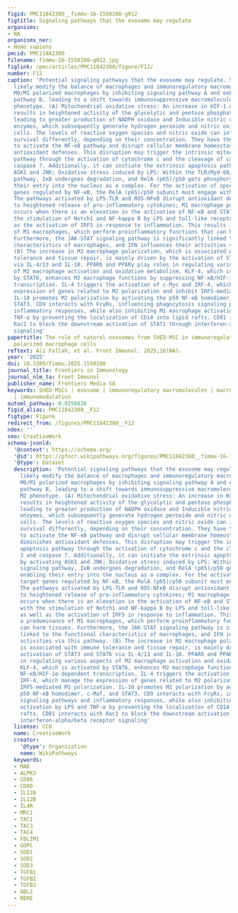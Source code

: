 ```yaml
---
figid: PMC11842380__fimmu-16-1550280-g012
figtitle: Signaling pathways that the exosome may regulate
organisms:
- NA
organisms_ner:
- Homo sapiens
pmcid: PMC11842380
filename: fimmu-16-1550280-g012.jpg
figlink: /pmc/articles/PMC11842380/figure/F12/
number: F12
caption: 'Potential signaling pathways that the exosome may regulate. SHED-MSC-EXOs
  likely modify the balance of macrophages and immunoregulatory macromolecules in
  M0/M1 polarized macrophages by inhibiting signaling pathway A and enhancing signaling
  pathway B, leading to a shift towards immunosuppressive macromolecules and the M2
  phenotype. (A) Mitochondrial oxidative stress: An increase in HIF-1 α expression
  results in heightened activity of the glycolytic and pentose phosphate pathways,
  leading to greater production of NADPH oxidase and Inducible nitric oxide synthase
  enzymes, which subsequently generate hydrogen peroxide and nitric oxide in these
  cells. The levels of reactive oxygen species and nitric oxide can influence cell
  survival differently, depending on their concentration. They have the potential
  to activate the NF-κB pathway and disrupt cellular membrane homeostasis, which diminishes
  antioxidant defenses. This disruption may trigger the intrinsic mitochondrial apoptosis
  pathway through the activation of cytochrome c and the cleavage of caspase 3 and
  caspase 7. Additionally, it can initiate the extrinsic apoptosis pathway by activating
  ASK1 and JNK; Oxidative stress induced by LPS: Within the TLR/Myd-88/NF-κB signaling
  pathway, IκB undergoes degradation, and RelA (p65)/p50 gets phosphorylated, enabling
  their entry into the nucleus as a complex. For the activation of specific target
  genes regulated by NF-κB, the RelA (p65)/p50 subunit must engage with CBP/p300.
  The pathways activated by LPS-TLR and ROS-NFκB disrupt antioxidant defenses, leading
  to heightened release of pro-inflammatory cytokines; M1 macrophage polarization
  occurs when there is an elevation in the activation of NF-κB and STAT1, along with
  the stimulation of Notch1 and NF-kappa B by LPS and toll-like receptors, as well
  as the activation of IRF5 in response to inflammation. This results in a predominance
  of M1 macrophages, which perform proinflammatory functions that can harm tissues.
  Furthermore, the JAK-STAT signaling pathway is significantly linked to the functional
  characteristics of macrophages, and IFN influences their activities via this pathway.
  (B) The increase in M2 macrophage polarization, which is associated with immune
  tolerance and tissue repair, is mainly driven by the activation of STAT3 and STAT6
  via IL-4/13 and IL-10. PPARδ and PPARγ play roles in regulating various aspects
  of M2 macrophage activation and oxidative metabolism. KLF-4, which is activated
  by STAT6, enhances M2 macrophage functions by suppressing NF-κB/HIF-1α-dependent
  transcription. IL-4 triggers the activation of c-Myc and IRF-4, which manage the
  expression of genes related to M2 polarization and inhibit IRF5-mediated M1 polarization.
  IL-10 promotes M2 polarization by activating the p50 NF-κB homodimer, c-Maf, and
  STAT3. CD9 interacts with FcγRs, influencing phagocytosis signaling pathways and
  inflammatory responses, while also inhibiting M1 macrophage activation by LPS and
  TNF-α by preventing the localization of CD14 into lipid rafts. CD81 interacts with
  Rac1 to block the downstream activation of STAT1 through interferon-alpha/beta receptor
  signaling'
papertitle: The role of natural exosomes from SHED-MSC in immunoregulation of M0/M1
  polarized macrophage cells
reftext: Ali Fallah, et al. Front Immunol. 2025;16(NA).
year: '2025'
doi: 10.3389/fimmu.2025.1550280
journal_title: Frontiers in Immunology
journal_nlm_ta: Front Immunol
publisher_name: Frontiers Media SA
keywords: SHED-MSCs | exosome | immunoregulatory macromolecules | macrophage polarization
  | immunomodulation
automl_pathway: 0.9250838
figid_alias: PMC11842380__F12
figtype: Figure
redirect_from: /figures/PMC11842380__F12
ndex: ''
seo: CreativeWork
schema-jsonld:
  '@context': https://schema.org/
  '@id': https://pfocr.wikipathways.org/figures/PMC11842380__fimmu-16-1550280-g012.html
  '@type': Dataset
  description: 'Potential signaling pathways that the exosome may regulate. SHED-MSC-EXOs
    likely modify the balance of macrophages and immunoregulatory macromolecules in
    M0/M1 polarized macrophages by inhibiting signaling pathway A and enhancing signaling
    pathway B, leading to a shift towards immunosuppressive macromolecules and the
    M2 phenotype. (A) Mitochondrial oxidative stress: An increase in HIF-1 α expression
    results in heightened activity of the glycolytic and pentose phosphate pathways,
    leading to greater production of NADPH oxidase and Inducible nitric oxide synthase
    enzymes, which subsequently generate hydrogen peroxide and nitric oxide in these
    cells. The levels of reactive oxygen species and nitric oxide can influence cell
    survival differently, depending on their concentration. They have the potential
    to activate the NF-κB pathway and disrupt cellular membrane homeostasis, which
    diminishes antioxidant defenses. This disruption may trigger the intrinsic mitochondrial
    apoptosis pathway through the activation of cytochrome c and the cleavage of caspase
    3 and caspase 7. Additionally, it can initiate the extrinsic apoptosis pathway
    by activating ASK1 and JNK; Oxidative stress induced by LPS: Within the TLR/Myd-88/NF-κB
    signaling pathway, IκB undergoes degradation, and RelA (p65)/p50 gets phosphorylated,
    enabling their entry into the nucleus as a complex. For the activation of specific
    target genes regulated by NF-κB, the RelA (p65)/p50 subunit must engage with CBP/p300.
    The pathways activated by LPS-TLR and ROS-NFκB disrupt antioxidant defenses, leading
    to heightened release of pro-inflammatory cytokines; M1 macrophage polarization
    occurs when there is an elevation in the activation of NF-κB and STAT1, along
    with the stimulation of Notch1 and NF-kappa B by LPS and toll-like receptors,
    as well as the activation of IRF5 in response to inflammation. This results in
    a predominance of M1 macrophages, which perform proinflammatory functions that
    can harm tissues. Furthermore, the JAK-STAT signaling pathway is significantly
    linked to the functional characteristics of macrophages, and IFN influences their
    activities via this pathway. (B) The increase in M2 macrophage polarization, which
    is associated with immune tolerance and tissue repair, is mainly driven by the
    activation of STAT3 and STAT6 via IL-4/13 and IL-10. PPARδ and PPARγ play roles
    in regulating various aspects of M2 macrophage activation and oxidative metabolism.
    KLF-4, which is activated by STAT6, enhances M2 macrophage functions by suppressing
    NF-κB/HIF-1α-dependent transcription. IL-4 triggers the activation of c-Myc and
    IRF-4, which manage the expression of genes related to M2 polarization and inhibit
    IRF5-mediated M1 polarization. IL-10 promotes M2 polarization by activating the
    p50 NF-κB homodimer, c-Maf, and STAT3. CD9 interacts with FcγRs, influencing phagocytosis
    signaling pathways and inflammatory responses, while also inhibiting M1 macrophage
    activation by LPS and TNF-α by preventing the localization of CD14 into lipid
    rafts. CD81 interacts with Rac1 to block the downstream activation of STAT1 through
    interferon-alpha/beta receptor signaling'
  license: CC0
  name: CreativeWork
  creator:
    '@type': Organization
    name: WikiPathways
  keywords:
  - MAK
  - ALPK3
  - CD86
  - CD80
  - IL12A
  - IL12B
  - IL4R
  - MRC1
  - TAC1
  - TAC3
  - TAC4
  - FBLIM1
  - GOPC
  - SOD1
  - SOD2
  - SOD3
  - TGFB1
  - TGFB2
  - TGFB3
  - ABL2
  - RERE
---
```

